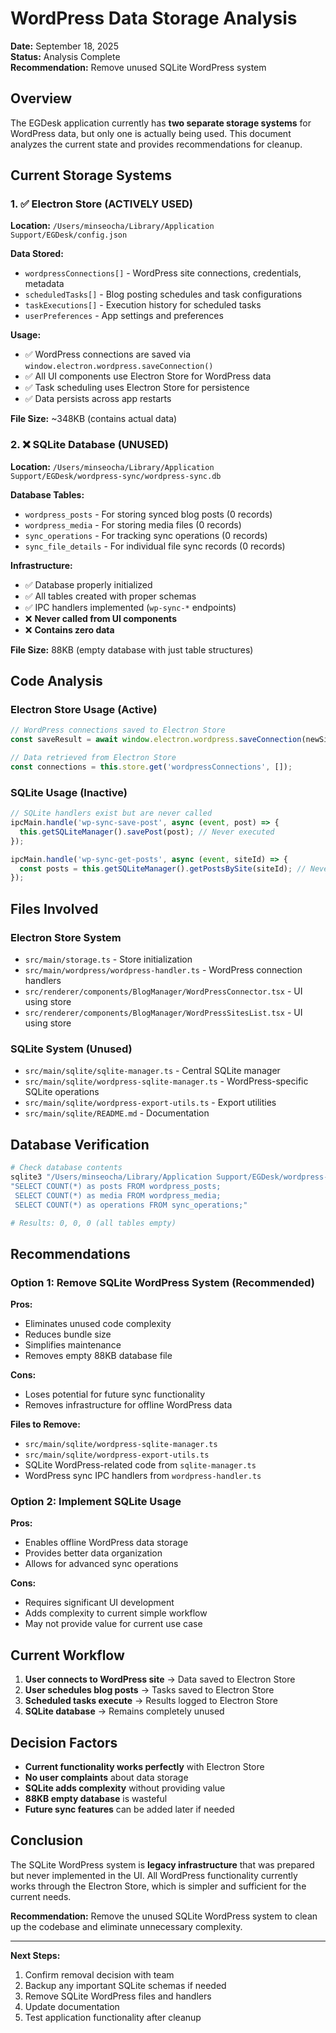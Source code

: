 # WordPress Data Storage Analysis

**Date:** September 18, 2025  
**Status:** Analysis Complete  
**Recommendation:** Remove unused SQLite WordPress system

## Overview

The EGDesk application currently has **two separate storage systems** for WordPress data, but only one is actually being used. This document analyzes the current state and provides recommendations for cleanup.

## Current Storage Systems

### 1. ✅ Electron Store (ACTIVELY USED)

**Location:** `/Users/minseocha/Library/Application Support/EGDesk/config.json`

**Data Stored:**
- `wordpressConnections[]` - WordPress site connections, credentials, metadata
- `scheduledTasks[]` - Blog posting schedules and task configurations
- `taskExecutions[]` - Execution history for scheduled tasks
- `userPreferences` - App settings and preferences

**Usage:**
- ✅ WordPress connections are saved via `window.electron.wordpress.saveConnection()`
- ✅ All UI components use Electron Store for WordPress data
- ✅ Task scheduling uses Electron Store for persistence
- ✅ Data persists across app restarts

**File Size:** ~348KB (contains actual data)

### 2. ❌ SQLite Database (UNUSED)

**Location:** `/Users/minseocha/Library/Application Support/EGDesk/wordpress-sync/wordpress-sync.db`

**Database Tables:**
- `wordpress_posts` - For storing synced blog posts (0 records)
- `wordpress_media` - For storing media files (0 records)
- `sync_operations` - For tracking sync operations (0 records)
- `sync_file_details` - For individual file sync records (0 records)

**Infrastructure:**
- ✅ Database properly initialized
- ✅ All tables created with proper schemas
- ✅ IPC handlers implemented (`wp-sync-*` endpoints)
- ❌ **Never called from UI components**
- ❌ **Contains zero data**

**File Size:** 88KB (empty database with just table structures)

## Code Analysis

### Electron Store Usage (Active)

```typescript
// WordPress connections saved to Electron Store
const saveResult = await window.electron.wordpress.saveConnection(newSite);

// Data retrieved from Electron Store
const connections = this.store.get('wordpressConnections', []);
```

### SQLite Usage (Inactive)

```typescript
// SQLite handlers exist but are never called
ipcMain.handle('wp-sync-save-post', async (event, post) => {
  this.getSQLiteManager().savePost(post); // Never executed
});

ipcMain.handle('wp-sync-get-posts', async (event, siteId) => {
  const posts = this.getSQLiteManager().getPostsBySite(siteId); // Never called
});
```

## Files Involved

### Electron Store System
- `src/main/storage.ts` - Store initialization
- `src/main/wordpress/wordpress-handler.ts` - WordPress connection handlers
- `src/renderer/components/BlogManager/WordPressConnector.tsx` - UI using store
- `src/renderer/components/BlogManager/WordPressSitesList.tsx` - UI using store

### SQLite System (Unused)
- `src/main/sqlite/sqlite-manager.ts` - Central SQLite manager
- `src/main/sqlite/wordpress-sqlite-manager.ts` - WordPress-specific SQLite operations
- `src/main/sqlite/wordpress-export-utils.ts` - Export utilities
- `src/main/sqlite/README.md` - Documentation

## Database Verification

```bash
# Check database contents
sqlite3 "/Users/minseocha/Library/Application Support/EGDesk/wordpress-sync/wordpress-sync.db" 
"SELECT COUNT(*) as posts FROM wordpress_posts; 
 SELECT COUNT(*) as media FROM wordpress_media; 
 SELECT COUNT(*) as operations FROM sync_operations;"

# Results: 0, 0, 0 (all tables empty)
```

## Recommendations

### Option 1: Remove SQLite WordPress System (Recommended)

**Pros:**
- Eliminates unused code complexity
- Reduces bundle size
- Simplifies maintenance
- Removes empty 88KB database file

**Cons:**
- Loses potential for future sync functionality
- Removes infrastructure for offline WordPress data

**Files to Remove:**
- `src/main/sqlite/wordpress-sqlite-manager.ts`
- `src/main/sqlite/wordpress-export-utils.ts`
- SQLite WordPress-related code from `sqlite-manager.ts`
- WordPress sync IPC handlers from `wordpress-handler.ts`

### Option 2: Implement SQLite Usage

**Pros:**
- Enables offline WordPress data storage
- Provides better data organization
- Allows for advanced sync operations

**Cons:**
- Requires significant UI development
- Adds complexity to current simple workflow
- May not provide value for current use case

## Current Workflow

1. **User connects to WordPress site** → Data saved to Electron Store
2. **User schedules blog posts** → Tasks saved to Electron Store  
3. **Scheduled tasks execute** → Results logged to Electron Store
4. **SQLite database** → Remains completely unused

## Decision Factors

- **Current functionality works perfectly** with Electron Store
- **No user complaints** about data storage
- **SQLite adds complexity** without providing value
- **88KB empty database** is wasteful
- **Future sync features** can be added later if needed

## Conclusion

The SQLite WordPress system is **legacy infrastructure** that was prepared but never implemented in the UI. All WordPress functionality currently works through the Electron Store, which is simpler and sufficient for the current needs.

**Recommendation:** Remove the unused SQLite WordPress system to clean up the codebase and eliminate unnecessary complexity.

---

**Next Steps:**
1. Confirm removal decision with team
2. Backup any important SQLite schemas if needed
3. Remove SQLite WordPress files and handlers
4. Update documentation
5. Test application functionality after cleanup
